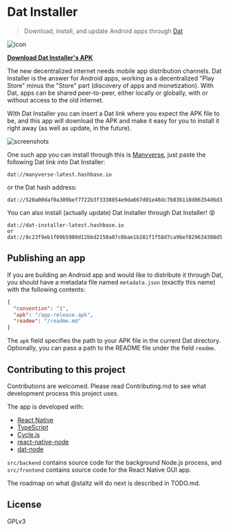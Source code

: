 # Dat Installer

> Download, install, and update Android apps through [Dat](https://datproject.org/)

![icon](./icon.png)

**[Download Dat Installer's APK](https://github.com/staltz/dat-installer/releases)**

The new decentralized internet needs mobile app distribution channels. Dat Installer is the answer for Android apps, working as a decentralized "Play Store" minus the "Store" part (discovery of apps and monetization). With Dat, apps can be shared peer-to-peer, either locally or globally, with or without access to the old internet.

With Dat Installer you can insert a Dat link where you expect the APK file to be, and this app will download the APK and make it easy for you to install it right away (as well as update, in the future).

![screenshots](./screenshots.png)

One such app you can install through this is [Manyverse](https://gitlab.com/staltz/manyverse), just paste the following Dat link into Dat Installer:

```
dat://manyverse-latest.hashbase.io
```

or the Dat hash address:

```
dat://520a00daf0a309bef7722b3f3338854e9da667d01e48dc7b83b118d86354d6d3
```

You can also install (actually update) Dat Installer through Dat Installer! 😵

```
dat://dat-installer-latest.hashbase.io
or
dat://8c23f9eb1f09b5980d12bbd2150a07c8bae1b281f1f58d7ca9bef829634388d5
```

## Publishing an app

If you are building an Android app and would like to distribute it through Dat, you should have a metadata file named `metadata.json` (exactly this name) with the following contents:

```json
{
  "convention": "1",
  "apk": "/app-release.apk",
  "readme": "/readme.md"
}
```

The `apk` field specifies the path to your APK file in the current Dat directory. Optionally, you can pass a path to the README file under the field `readme`.

## Contributing to this project

Contributions are welcomed. Please read Contributing.md to see what development process this project uses.

The app is developed with:

- [React Native](http://facebook.github.io/react-native)
- [TypeScript](http://www.typescriptlang.org/)
- [Cycle.js](https://cycle.js.org)
- [react-native-node](https://github.com/staltz/react-native-node)
- [dat-node](https://github.com/datproject/dat-node)

`src/backend` contains source code for the background Node.js process, and `src/frontend` contains source code for the React Native GUI app.

The roadmap on what @staltz will do next is described in TODO.md.

## License

GPLv3
